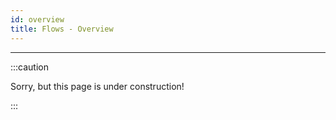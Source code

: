 ```yaml
---
id: overview
title: Flows - Overview
---
```


---------------

:::caution

Sorry, but this page is under construction!

:::